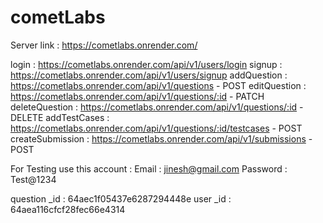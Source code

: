 # cometLabs
Server link : https://cometlabs.onrender.com/

login : https://cometlabs.onrender.com/api/v1/users/login
signup : https://cometlabs.onrender.com/api/v1/users/signup
addQuestion : https://cometlabs.onrender.com/api/v1/questions - POST
editQuestion : https://cometlabs.onrender.com/api/v1/questions/:id - PATCH
deleteQuestion : https://cometlabs.onrender.com/api/v1/questions/:id - DELETE
addTestCases : https://cometlabs.onrender.com/api/v1/questions/:id/testcases - POST
createSubmission : https://cometlabs.onrender.com/api/v1/submissions - POST

For Testing use this account :
Email : jinesh@gmail.com
Password : Test@1234

question   _id : 64aec1f05437e6287294448e
user   _id : 64aea116cfcf28fec66e4314
